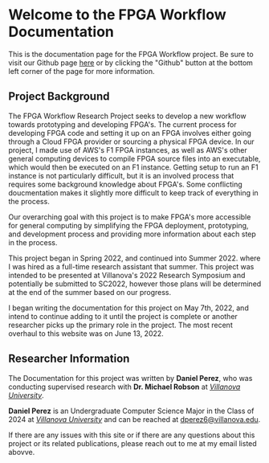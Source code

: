 # Welcome to the FPGA Workflow Documentation

This is the documentation page for the FPGA Workflow project. Be sure to visit our Github page [here](https://github.com/Galactius/fpga-workflow-research) or by clicking the "Github" button at the bottom left corner of the page for more information.  

## Project Background

The FPGA Workflow Research Project seeks to develop a new workflow towards prototyping and developing FPGA's. The current process for developing FPGA code and setting it up on an FPGA involves either going through a Cloud FPGA provider or sourcing a physical FPGA device. In our project, I made use of AWS's F1 FPGA instances, as well as AWS's other general computing devices to compile FPGA source files into an executable, which would then be executed on an F1 instance. Getting setup to run an F1 instance is not particularly difficult, but it is an involved process that requires some background knowledge about FPGA's. Some conflicting doucmentation makes it slightly more difficult to keep track of everything in the process. 

Our overarching goal with this project is to make FPGA's more accessible for general computing by simplifying the FPGA deployment, prototyping, and development process and providing more information about each step in the process.  

This project began in Spring 2022, and continued into Summer 2022. where I was hired as a full-time research assistant that summer. This project was intended to be presented at Villanova's 2022 Research Symposium and potentially be submitted to SC2022, however those plans will be determined at the end of the summer based on our progress. 

I began writing the documentation for this project on May 7th, 2022, and intend to continue adding to it until the project is complete or another researcher picks up the primary role in the project. The most recent overhaul to this website was on June 13, 2022.  

## Researcher Information

The Documentation for this project was written by **Daniel Perez**, who was conducting supervised research with **Dr. Michael Robson** at [*Villanova University*](https://www1.villanova.edu/university/liberal-arts-sciences/programs/computing-sciences.html). 

**Daniel Perez** is an Undergraduate Computer Science Major in the Class of 2024 at [*Villanova University*](https://www1.villanova.edu/university.html) and can be reached at dperez6@villanova.edu.

If there are any issues with this site or if there are any questions about this project or its related publications, please reach out to me at my email listed abovve.  

